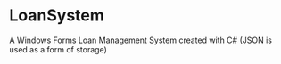 # LoanSystem
 A Windows Forms Loan Management System created with C# (JSON is used as a form of storage)
